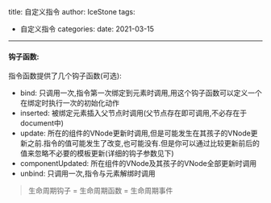 title: 自定义指令
author: IceStone 
tags: 
  - 自定义指令
categories: 
date: 2021-03-15
---
#### 钩子函数:

指令函数提供了几个钩子函数(可选):

* bind: 只调用一次,指令第一次绑定到元素时调用,用这个钩子函数可以定义一个在绑定时执行一次的初始化动作
* inserted: 被绑定元素插入父节点时调用(父节点存在即可调用,不必存在于document中)
* update: 所在的组件的VNode更新时调用,但是可能发生在其孩子的VNode更新之前.指令的值可能发生了改变,也可能没有.但是你可以通过比较更新前后的值来忽略不必要的模板更新(详细的钩子参数见下)
* componentUpdated: 所在组件的VNode及其孩子的VNode全部更新时调用
* unbind: 只调用一次,指令与元素解绑时调用

> 生命周期钩子 = 生命周期函数 = 生命周期事件
